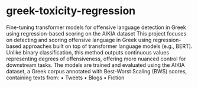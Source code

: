 # greek-toxicity-regression
Fine-tuning transformer models for offensive language detection in Greek using regression-based scoring on the 
AIKIA dataset
This project focuses on detecting and scoring offensive language in Greek using regression-based approaches built on top of transformer language models (e.g., BERT).
Unlike binary classification, this method outputs continuous values representing degrees of offensiveness, offering more nuanced control for downstream tasks.
The models are trained and evaluated using the AIKIA dataset, a Greek corpus annotated with Best-Worst Scaling (BWS) scores, containing texts from:
	•	Tweets
	•	Blogs
	•	Fiction
